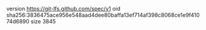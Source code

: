version https://git-lfs.github.com/spec/v1
oid sha256:3836475ace956e548aad4dee80baffa13ef714af398c8068ce1e9f41074d6890
size 3845
